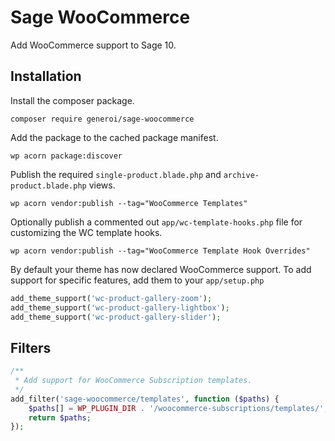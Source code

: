 # Sage WooCommerce

Add WooCommerce support to Sage 10.

## Installation

Install the composer package.

    composer require generoi/sage-woocommerce

Add the package to the cached package manifest.

    wp acorn package:discover

Publish the required `single-product.blade.php` and `archive-product.blade.php` views.

    wp acorn vendor:publish --tag="WooCommerce Templates"

Optionally publish a commented out `app/wc-template-hooks.php` file for customizing the WC template hooks.

    wp acorn vendor:publish --tag="WooCommerce Template Hook Overrides"

By default your theme has now declared WooCommerce support. To add support for specific features, add them to your `app/setup.php`

```php
add_theme_support('wc-product-gallery-zoom');
add_theme_support('wc-product-gallery-lightbox');
add_theme_support('wc-product-gallery-slider');
```

## Filters

```php
/**
 * Add support for WooCommerce Subscription templates.
 */
add_filter('sage-woocommerce/templates', function ($paths) {
    $paths[] = WP_PLUGIN_DIR . '/woocommerce-subscriptions/templates/';
    return $paths;
});
```
